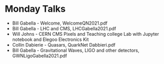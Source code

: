 # Monday Talks

* Bill Gabella - Welcome, WelcomeQN2021.pdf
* Bill Gabella - LHC and CMS, LHCGabella2021.pdf
* Will Johns - CERN CMS Pixels and Teaching college Lab with Jupyter notebook and Elegoo Electronics Kit
* Collin Dabierie - Quasars, QuarkNet Dabbieri.pdf
* Bill Gabella - Gravitational Waves, LIGO and other detectors, GWNLigoGabella2021.pdf

